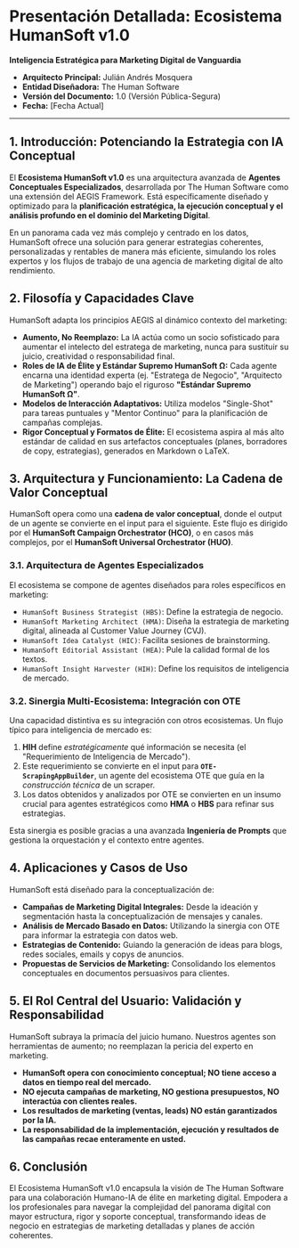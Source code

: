 # **Presentación Detallada: Ecosistema HumanSoft v1.0**

**Inteligencia Estratégica para Marketing Digital de Vanguardia**

- **Arquitecto Principal:** Julián Andrés Mosquera
- **Entidad Diseñadora:** The Human Software
- **Versión del Documento:** 1.0 (Versión Pública-Segura)
- **Fecha:** [Fecha Actual]

---

## **1. Introducción: Potenciando la Estrategia con IA Conceptual**

El **Ecosistema HumanSoft v1.0** es una arquitectura avanzada de **Agentes Conceptuales Especializados**, desarrollada por The Human Software como una extensión del AEGIS Framework. Está específicamente diseñado y optimizado para la **planificación estratégica, la ejecución conceptual y el análisis profundo en el dominio del Marketing Digital**.

En un panorama cada vez más complejo y centrado en los datos, HumanSoft ofrece una solución para generar estrategias coherentes, personalizadas y rentables de manera más eficiente, simulando los roles expertos y los flujos de trabajo de una agencia de marketing digital de alto rendimiento.

## **2. Filosofía y Capacidades Clave**

HumanSoft adapta los principios AEGIS al dinámico contexto del marketing:

*   **Aumento, No Reemplazo:** La IA actúa como un socio sofisticado para aumentar el intelecto del estratega de marketing, nunca para sustituir su juicio, creatividad o responsabilidad final.
*   **Roles de IA de Élite y Estándar Supremo HumanSoft Ω:** Cada agente encarna una identidad experta (ej. "Estratega de Negocio", "Arquitecto de Marketing") operando bajo el riguroso **"Estándar Supremo HumanSoft Ω"**.
*   **Modelos de Interacción Adaptativos:** Utiliza modelos "Single-Shot" para tareas puntuales y "Mentor Continuo" para la planificación de campañas complejas.
*   **Rigor Conceptual y Formatos de Élite:** El ecosistema aspira al más alto estándar de calidad en sus artefactos conceptuales (planes, borradores de copy, estrategias), generados en Markdown o LaTeX.

## **3. Arquitectura y Funcionamiento: La Cadena de Valor Conceptual**

HumanSoft opera como una **cadena de valor conceptual**, donde el output de un agente se convierte en el input para el siguiente. Este flujo es dirigido por el **HumanSoft Campaign Orchestrator (HCO)**, o en casos más complejos, por el **HumanSoft Universal Orchestrator (HUO)**.

### **3.1. Arquitectura de Agentes Especializados**

El ecosistema se compone de agentes diseñados para roles específicos en marketing:

*   `HumanSoft Business Strategist (HBS)`: Define la estrategia de negocio.
*   `HumanSoft Marketing Architect (HMA)`: Diseña la estrategia de marketing digital, alineada al Customer Value Journey (CVJ).
*   `HumanSoft Idea Catalyst (HIC)`: Facilita sesiones de brainstorming.
*   `HumanSoft Editorial Assistant (HEA)`: Pule la calidad formal de los textos.
*   `HumanSoft Insight Harvester (HIH)`: Define los requisitos de inteligencia de mercado.

### **3.2. Sinergia Multi-Ecosistema: Integración con OTE**

Una capacidad distintiva es su integración con otros ecosistemas. Un flujo típico para inteligencia de mercado es:

1.  **HIH** define *estratégicamente* qué información se necesita (el "Requerimiento de Inteligencia de Mercado").
2.  Este requerimiento se convierte en el input para **`OTE-ScrapingAppBuilder`**, un agente del ecosistema OTE que guía en la *construcción técnica* de un scraper.
3.  Los datos obtenidos y analizados por OTE se convierten en un insumo crucial para agentes estratégicos como **HMA** o **HBS** para refinar sus estrategias.

Esta sinergia es posible gracias a una avanzada **Ingeniería de Prompts** que gestiona la orquestación y el contexto entre agentes.

## **4. Aplicaciones y Casos de Uso**

HumanSoft está diseñado para la conceptualización de:

*   **Campañas de Marketing Digital Integrales:** Desde la ideación y segmentación hasta la conceptualización de mensajes y canales.
*   **Análisis de Mercado Basado en Datos:** Utilizando la sinergia con OTE para informar la estrategia con datos web.
*   **Estrategias de Contenido:** Guiando la generación de ideas para blogs, redes sociales, emails y copys de anuncios.
*   **Propuestas de Servicios de Marketing:** Consolidando los elementos conceptuales en documentos persuasivos para clientes.

## **5. El Rol Central del Usuario: Validación y Responsabilidad**

HumanSoft subraya la primacía del juicio humano. Nuestros agentes son herramientas de aumento; no reemplazan la pericia del experto en marketing.

- **HumanSoft opera con conocimiento conceptual; NO tiene acceso a datos en tiempo real del mercado.**
- **NO ejecuta campañas de marketing, NO gestiona presupuestos, NO interactúa con clientes reales.**
- **Los resultados de marketing (ventas, leads) NO están garantizados por la IA.**
- **La responsabilidad de la implementación, ejecución y resultados de las campañas recae enteramente en usted.**

## **6. Conclusión**

El Ecosistema HumanSoft v1.0 encapsula la visión de The Human Software para una colaboración Humano-IA de élite en marketing digital. Empodera a los profesionales para navegar la complejidad del panorama digital con mayor estructura, rigor y soporte conceptual, transformando ideas de negocio en estrategias de marketing detalladas y planes de acción coherentes.
